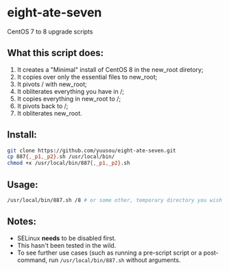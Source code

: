 # eight-ate-seven
CentOS 7 to 8 upgrade scripts

## What this script does:

1. It creates a "Minimal" install of CentOS 8 in the new_root diretory;
1. It copies over only the essential files to new_root;
1. It pivots / with new_root;
1. It obliterates everything you have in /;
1. It copies everything in new_root to /;
1. It pivots back to /;
1. It obliterates new_root.

## Install:

```bash
git clone https://github.com/yuusou/eight-ate-seven.git
cp 887{,_p1,_p2}.sh /usr/local/bin/
chmod +x /usr/local/bin/887{,_p1,_p2}.sh
```

## Usage:

```bash
/usr/local/bin/887.sh /8 # or some other, temporary directory you wish to use.
```

## Notes:

* SELinux **needs** to be disabled first.
* This hasn't been tested in the wild.
* To see further use cases (such as running a pre-script script or a post-command, run `/usr/local/bin/887.sh` without arguments.
